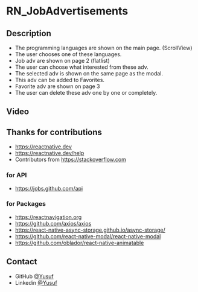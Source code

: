# RN_JobAdvertisements

## Description
- The programming languages are shown on the main page. (ScrollView)
- The user chooses one of these languages.
- Job adv are shown on page 2 (flatlist)
- The user can choose what interested from these adv.
- The selected adv is shown on the same page as the modal.
- This adv can be added to Favorites.
- Favorite adv are shown on page 3
- The user can delete these adv one by one or completely.

## Video



## Thanks for  contributions

- https://reactnative.dev
- https://reactnative.dev/help
- Contributors from https://stackoverflow.com

### for API

- https://jobs.github.com/api

### for Packages

- https://reactnavigation.org
- https://github.com/axios/axios
- https://react-native-async-storage.github.io/async-storage/
- https://github.com/react-native-modal/react-native-modal
- https://github.com/oblador/react-native-animatable


## Contact

- GitHub [@Yusuf](https://github.com/ysfoz)
- Linkedin [@Yusuf](https://www.linkedin.com/in/yusuf-öztürk-23617b1b7/)





